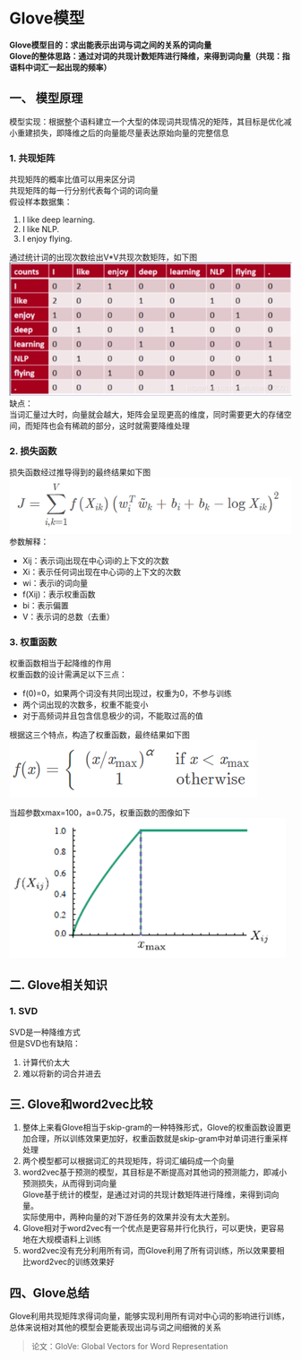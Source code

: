 # Glove模型
**Glove模型目的：求出能表示出词与词之间的关系的词向量   
Glove的整体思路：通过对词的共现计数矩阵进行降维，来得到词向量（共现：指语料中词汇一起出现的频率）**
## 一、 模型原理
模型实现：根据整个语料建立一个大型的体现词共现情况的矩阵，其目标是优化减小重建损失，即降维之后的向量能尽量表达原始向量的完整信息
### 1. 共现矩阵  
共现矩阵的概率比值可以用来区分词  
共现矩阵的每一行分别代表每个词的词向量  
假设样本数据集：
1. I like deep learning.   
2. I like NLP.   
3. I enjoy flying.  

通过统计词的出现次数绘出V\*V共现次数矩阵，如下图  
![共现矩阵](https://github.com/qiaomengrui/NLP-Glove-model/blob/master/pic/%E5%85%B1%E7%8E%B0%E7%9F%A9%E9%98%B5.png)  
缺点：  
当词汇量过大时，向量就会越大，矩阵会呈现更高的维度，同时需要更大的存储空间，而矩阵也会有稀疏的部分，这时就需要降维处理
### 2. 损失函数
损失函数经过推导得到的最终结果如下图  
![损失函数](https://github.com/qiaomengrui/NLP-Glove-model/blob/master/pic/%E7%9B%AE%E6%A0%87%E5%87%BD%E6%95%B0.png)  
参数解释：
* Xij：表示词j出现在中心词i的上下文的次数  
* Xi：表示任何词出现在中心词i的上下文的次数
* wi：表示i的词向量
* f(Xij)：表示权重函数
* bi：表示偏置
* V：表示词的总数（去重）
### 3. 权重函数
权重函数相当于起降维的作用  
权重函数的设计需满足以下三点：
* f(0)=0，如果两个词没有共同出现过，权重为0，不参与训练
* 两个词出现的次数多，权重不能变小
* 对于高频词并且包含信息极少的词，不能取过高的值  

根据这三个特点，构造了权重函数，最终结果如下图  
![权重函数](https://github.com/qiaomengrui/NLP-Glove-model/blob/master/pic/%E6%9D%83%E9%87%8D%E5%87%BD%E6%95%B0.png)  

当超参数xmax=100，a=0.75，权重函数的图像如下  
![给参数的权重函数图像](https://github.com/qiaomengrui/NLP-Glove-model/blob/master/pic/%E7%BB%99%E5%8F%82%E6%95%B0%E7%9A%84%E6%9D%83%E9%87%8D%E5%87%BD%E6%95%B0%E5%9B%BE%E5%83%8F.png)  
## 二. Glove相关知识
### 1. SVD
SVD是一种降维方式  
但是SVD也有缺陷：  
1. 计算代价太大  
2. 难以将新的词合并进去  
## 三. Glove和word2vec比较
1. 整体上来看Glove相当于skip-gram的一种特殊形式，Glove的权重函数设置更加合理，所以训练效果更加好，权重函数就是skip-gram中对单词进行重采样处理  
2. 两个模型都可以根据词汇的共现矩阵，将词汇编码成一个向量  
3. word2vec基于预测的模型，其目标是不断提高对其他词的预测能力，即减小预测损失，从而得到词向量    
   Glove基于统计的模型，是通过对词的共现计数矩阵进行降维，来得到词向量。  
实际使用中，两种向量的对下游任务的效果并没有太大差别。
4. Glove相对于word2vec有一个优点是更容易并行化执行，可以更快，更容易地在大规模语料上训练
5. word2vec没有充分利用所有词，而Glove利用了所有词训练，所以效果要相比word2vec的训练效果好
## 四、Glove总结
Glove利用共现矩阵求得词向量，能够实现利用所有词对中心词的影响进行训练，总体来说相对其他的模型会更能表现出词与词之间细微的关系

> 论文：GloVe: Global Vectors for Word Representation

